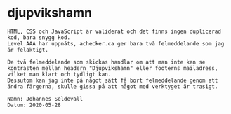 # djupvikshamn

    HTML, CSS och JavaScript är validerat och det finns ingen duplicerad kod, bara snygg kod.
    Level AAA har uppnåts, achecker.ca ger bara två felmeddelande som jag är felaktigt.
    
    De två felmeddelande som skickas handlar om att man inte kan se kontrasten mellan headern "Djupvikshamn" eller footerns mailadress, vilket man klart och tydligt kan.
    Dessutom kan jag inte på något sätt få bort felmeddelande genom att ändra färgerna, skulle gissa på att något med verktyget är trasigt.

    Namn: Johannes Seldevall
    Datum: 2020-05-28
